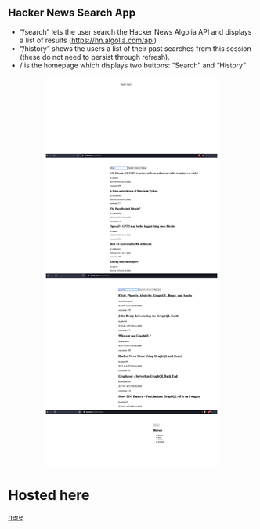 ## Hacker News Search App
* “/search” lets the user search the Hacker News Algolia API and displays a list of results (https://hn.algolia.com/api)
* “/history” shows the users a list of their past searches from this session (these do not need to persist through refresh).
* / is the homepage which displays two buttons: “Search” and “History”

<p align="center">
  <img src="./frontend/images/home.png" width="350" title="home">
  <img src="./frontend/images/search1.png" width="350" alt="search1">
  <img src="./frontend/images/search2.png" width="350" alt="search2">
  <img src="./frontend/images/history.png" width="350" alt="hsitory">
</p>

# Hosted here 
 [here](http://hn.rayanr.com)
 
